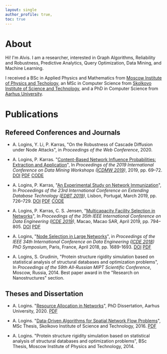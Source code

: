 ```yaml
---
layout: single
author_profile: true,
toc: true
---
```

# About
Hi! I'm Alvis. I am a researcher, interested in Graph Algorithms, Reliability and Robustness, Predictive Analytics, Query Optimization, Data Mining, and Machine Learning. 

I received a BSc in Applied Physics and Mathematics from [Moscow Institute of Physics and Techology](https://mipt.ru/english/), an MSc in Computer Science from [Skolkovo Institute of Science and Technology](https://www.skoltech.ru/en/), and a PhD in Computer Science from [Aarhus University](https://international.au.dk).

# Publications

## Refereed Conferences and Journals

- A. Logins, Y. Li, P. Karras, "On the Robustness of Cascade Diffusion under Node Attacks", in *Proceedings of the Web Conference*, 2020.

- A. Logins, P. Karras. "[Content-Based Network Influence Probabilities: Extraction and Application](/assets/pdf/vk_icdmw2019.pdf)", In *Proceedings of the 2019 International Conference on Data Mining Workshops ([ICDMW 2019](http://www.guide2research.com/conference/icdm-2019))*, 2019, pp. 69–72. [DOI](https://doi.org/10.1109/ICDMW.2019.00020) [PDF](/assets/pdf/vk_icdmw2019.pdf) [CODE](https://github.com/iconvk/LearningIndependentCascadeOnVK)

- A. Logins, P. Karras, "[An Experimental Study on Network Immunization](/assets/pdf/immun_edbt2019.pdf)", In *Proceedings of the 23rd International Conference on Extending Database Technology ([EDBT 2019](http://edbticdt2019.inesc-id.pt))*, Lisbon, Portugal, March 2019, pp. 726–729. [DOI](http://dx.doi.org/10.5441/002/edbt.2019.97) [PDF](/assets/pdf/immun_edbt2019.pdf) [CODE](https://github.com/allogn/Network-Immunization)

- A. Logins, P. Karras, C. S. Jensen, "[Multicapacity Facility Selection in Networks](/assets/pdf/wma_icde2019.pdf)", In *Proceedings of the 35th IEEE International Conference on Data Engineering ([ICDE 2019](http://conferences.cis.umac.mo/icde2019/))*, Macao, Macao SAR, April 2019, pp. 794–805. [DOI](https://doi.org/10.1109/ICDE.2019.00076) [PDF](/assets/pdf/wma_icde2019.pdf)

- A. Logins, "[Node Selection in Large Networks](/assets/pdf/node_selection_icde2018.pdf)", in *Proceedings of the IEEE 34th International Conference on Data Engineering ([ICDE 2018](https://icde2018.org)) PhD Symposium*, Paris, France, April 2018, pp. 1689-1693. [DOI](https://doi.org/10.1109/ICDE.2018.00216) [PDF](/assets/pdf/node_selection_icde2018.pdf)

- A. Logins, S. Grudinin, "Protein structure rigidity simulation based on statistical analysis of structural databases and optimization problems", In *Proceedings of the 59th All-Russian MIPT Scientific Conference*, Moscow, Russia, 2014. Best paper award in the "Research on Nanostructures" section.

## Theses and Dissertation

- A. Logins. "[Resource Allocation in Networks](resource_allocation_in_networks_logins_phd.pdf)", PhD Dissertation, Aarhus University, 2020. [PDF](/assets/pdf/resource_allocation_in_networks_logins_phd.pdf)

- A. Logins. "[Data-Driven Algorithms for Spatial Network Flow Problems](/assets/pdf/msc_logins.pdf)", MSc Thesis, Skolkovo Institute of Science and Technology, 2016. [PDF](/assets/pdf/msc_logins.pdf)

- A. Logins. "Protein structure rigidity simulation based on statistical analysis of structural databases and optimization problems", BSc Thesis, Moscow Institute of Physics and Technology, 2014.
